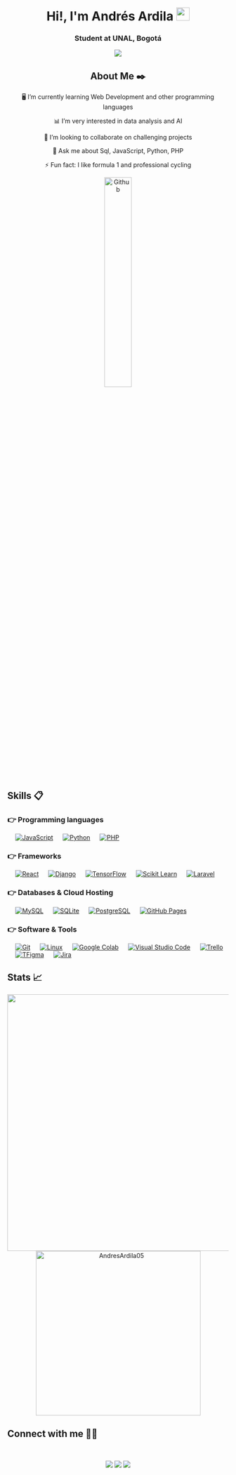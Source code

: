 <h1 align="center">Hi!, I'm Andrés Ardila <img src = "https://raw.githubusercontent.com/MartinHeinz/MartinHeinz/master/wave.gif" width = 30px></h1>
<h3 align="center">Student at UNAL, Bogotá</h3>

<p align="center">
  <a href="https://github.com/jaypavasiya"><img src="https://readme-typing-svg.herokuapp.com?lines=Computer+Systems+Engineering+Student;Junior+Developer;JavaScript%20|%20Angular%20|%20React%20|%20Python%20Enthusiast;Always%20learning%20new%20things&center=true&width=750&height=80&size=25"></a>
</p>

<h2 align="center"> About Me ✒️</h2>

<p align="center">
 🖥️ I’m currently learning Web Development and other programming languages
</p>
<p align="center">
 📊 I’m very interested in data analysis and AI
</p>
<p align="center">
 🎯 I’m looking to collaborate on challenging projects
</p>
<p align="center">
 💬 Ask me about Sql, JavaScript, Python, PHP
</p>
<p align="center">
 ⚡ Fun fact: I like formula 1 and professional cycling
</p>
<p align="center">
<img width="35%" align="center" alt="Github" src="https://media.baamboozle.com/uploads/images/291092/1648816661_1088861_gif-url.gif" />
</p>

<h2> Skills 📋</h2>

### 👉 Programming languages

<p align="left"> 
  
&emsp;
  <a href="https://developer.mozilla.org/es/docs/Web/JavaScript">
    <img alt="JavaScript" src="https://img.shields.io/badge/Javascript-FFD43B?style=for-the-badge&logo=javascript&logoColor=black"/></a>
&emsp;
<a href="https://python.org/">
    <img alt="Python" src="https://img.shields.io/badge/Python-FFD43B?style=for-the-badge&logo=python&logoColor=black"/></a>
  &emsp;
<a href="https://www.php.net/manual/es/intro-whatis.php">
    <img alt="PHP" src="https://img.shields.io/badge/PHP-787CB4?style=for-the-badge&logo=php&logoColor=white"/></a>

</p>

### 👉 Frameworks
<p align="left"> 
  &emsp;
  <a href="https://es.react.dev/" target="_blank"> 
    <img alt="React" src="https://img.shields.io/badge/React-0C9FCB?style=for-the-badge&logo=react&logoColor=white"/></a>
  &emsp;
  <a href="https://www.djangoproject.com/" target="_blank"> 
     <img alt="Django" src="https://img.shields.io/badge/Django-02569B?style=for-the-badge&logo=django&logoColor=white"></a>
  &emsp; 
  <a href="https://www.tensorflow.org/" target="_blank"> 
   <img alt="TensorFlow" src="https://img.shields.io/badge/TensorFlow-FF6F00?style=for-the-badge&logo=TensorFlow&logoColor=white"></a>   
  &emsp;
  <a href="https://scikit-learn.org/" target="_blank">
    <img alt="Scikit Learn" src="https://img.shields.io/badge/scikit_learn-F7931E?style=for-the-badge&logo=scikit-learn&logoColor=white"></a> 
  &emsp;
  <a href="https://laravel.com/" target="_blank"> 
    <img alt="Laravel" src="https://img.shields.io/badge/Laravel-F9322C?style=for-the-badge&logo=laravel&logoColor=white"/>
  </a>
</p>

### 👉 Databases & Cloud Hosting
<p align="left">
  &emsp;
    <a href="https://www.mysql.com/"><img alt="MySQL" src="https://img.shields.io/badge/MySQL-00000F?style=for-the-badge&logo=mysql&logoColor=white"></a>
  &emsp;
    <a href="https://www.sqlite.org/"><img alt="SQLite" src ="https://img.shields.io/badge/SQLite-07405E?style=for-the-badge&logo=sqlite&logoColor=white"/></a>
  &emsp;
    <a href="https://www.postgresql.org/"><img alt="PostgreSQL" src ="https://img.shields.io/badge/PostgreSQL-699ECA?style=for-the-badge&logo=postgresql&logoColor=black"></a>
  &emsp;
    <a href="https://www.github.com"><img alt="GitHub Pages" src="https://img.shields.io/badge/GitHub-100000?style=for-the-badge&logo=github&logoColor=white"></a>
 </p>

 ### 👉 Software & Tools
 
<p>
  &emsp;
    <a href="#"><img alt="Git" src="https://img.shields.io/badge/Git-F05032?style=for-the-badge&logo=git&logoColor=white"></a>
  &emsp;
    <a href="#"><img alt="Linux" src="https://img.shields.io/badge/Linux-FCC624?style=for-the-badge&logo=linux&logoColor=black"></a>
  &emsp;
    <a href="#"><img alt="Google Colab" src="https://img.shields.io/badge/Colab-F9AB00?style=for-the-badge&logo=googlecolab&color=525252"></a>
  &emsp;
    <a href="#"><img alt="Visual Studio Code" src="https://img.shields.io/badge/Visual_Studio_Code-0078D4?style=for-the-badge&logo=visual%20studio%20code&logoColor=white"></a>
  &emsp;
    <a href="#"><img alt="Trello" src="https://img.shields.io/badge/Trello-0052CC?style=for-the-badge&logo=trello&logoColor=white"></a>
  &emsp;
     <a href="#"><img alt="TFigma" src="https://img.shields.io/badge/Figma-F24E1E?style=for-the-badge&logo=figma&logoColor=white"></a>
  &emsp; <a href="#"><img alt="Jira" src="https://img.shields.io/badge/Jira-0052CC?style=for-the-badge&logo=Jira&logoColor=white"></a>
  &emsp; 
</p>

<h2> Stats 📈</h2>

<div align="center">

<a href="https://github.com/AndresArdila05/">
  <img src="https://github-readme-stats.vercel.app/api?username=AndresArdila05&include_all_commits=true&count_private=true&show_icons=true&line_height=20&title_color=7A7ADB&icon_color=2234AE&text_color=D3D3D3&bg_color=0,000000,130F40" width="585"/>
  <img src="https://github-readme-stats.vercel.app/api/top-langs?username=AndresArdila05&show_icons=true&locale=en&layout=compact&line_height=20&title_color=7A7ADB&icon_color=2234AE&text_color=D3D3D3&bg_color=0,000000,130F40" width="375"  alt="AndresArdila05"/>

</a>
</div>

<h2> Connect with me 🤝🏻</h2>
<br>
<p align="center">
<a href=""><img src="https://img.shields.io/badge/-andresardila.com-3423A6?style=for-the-badge&logo=Google-Chrome&logoColor=white"/></a>
<a href="https://www.linkedin.com/in/andres-camilo-ardila-diaz-13a1162a5/"><img src="https://img.shields.io/badge/-Camilo%20Ardila%20Diaz-0077B5?style=for-the-badge&logo=Linkedin&logoColor=white"/></a>
<a href="mailto:anardilad@unal.edu.co"><img src="https://img.shields.io/badge/-anardilad@unal.edu.co-D14836?style=for-the-badge&logo=Gmail&logoColor=white"/></a>
</p>
